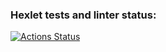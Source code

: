 ### Hexlet tests and linter status:
[![Actions Status](https://github.com/dandary/frontend-project-46/workflows/hexlet-check/badge.svg)](https://github.com/dandary/frontend-project-46/actions)